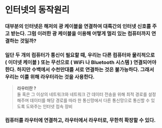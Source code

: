 # 인터넷의 동작원리

### 대부분의 인터넷은 해저의 광 케이블을 연결하여 대륙간의 인터넷 신호를 주고 받는다. 그럼 이러한 광 케이블을 이용해 어떻게 멀리 있는 컴퓨터까지 연결하는 것일까? 

### 일단 두 개의 컴퓨터가 통신이 필요할 때, 우리는 다른 컴퓨터와 물리적으로 ( 이더넷 케이블 ) 또는 무선으로 ( WiFi 나 Bluetooth 시스템 ) 연결되어야 한다. 하지만 수백에서 수천만대를 서로 연결하는 것은 불가능하다. 그래서 우리는 이를 위해 라우터라는 것을 사용한다.
  > __라우터란 ?__<br/> 둘 혹은 그 이상의 네트워크와 네트워크 간 데이터 전송을 위해 최적 경로를 설정해주며 데이터를 해당 경로를 따라 한 통신망에서 다른 통신망으로 통신할 수 있도록 도와주는 인터넷 접속 장비
### 컴퓨터를 라우터에 연결하고, 라우터에서 라우터로, 무한히 확장할 수 있다.

